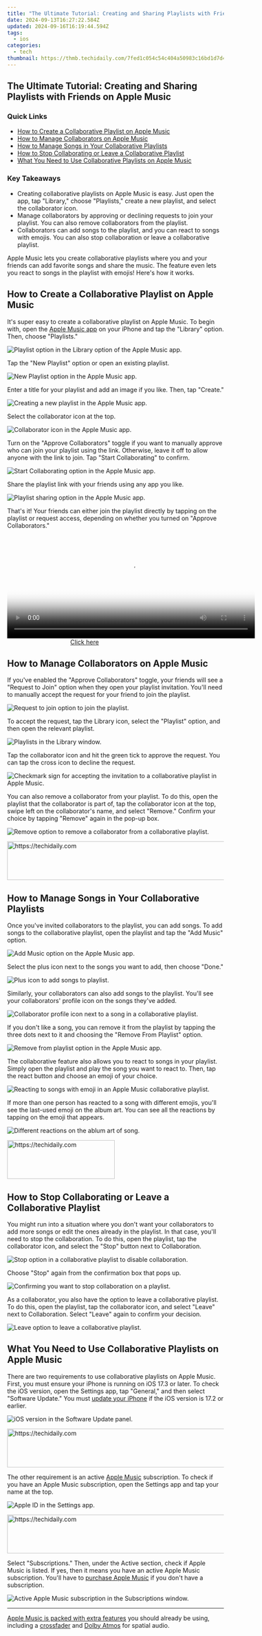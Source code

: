 ```yaml
---
title: "The Ultimate Tutorial: Creating and Sharing Playlists with Friends on Apple Music"
date: 2024-09-13T16:27:22.584Z
updated: 2024-09-16T16:19:44.594Z
tags:
  - ios
categories:
  - tech
thumbnail: https://thmb.techidaily.com/7fed1c054c54c404a50983c16bd1d7d403eb3f6cb3fe1e73cdb94850018ef126.jpg
---
```


## The Ultimate Tutorial: Creating and Sharing Playlists with Friends on Apple Music

### Quick Links

* [How to Create a Collaborative Playlist on Apple Music](https://activate-lock.techidaily.com/effective-ways-to-fix-checkra1n-error-31-from-iphone-13-pro-max-by-drfone-ios/)
* [How to Manage Collaborators on Apple Music](https://win-answers.techidaily.com/troubleshooting-guide-fixing-the-problem-when-discord-wont-start/)
* [How to Manage Songs in Your Collaborative Playlists](https://extra-guidance.techidaily.com/new-quick-guide-crafting-a-facebook-photo-mosaic/)
* [How to Stop Collaborating or Leave a Collaborative Playlist](https://some-approaches.techidaily.com/superior-online-emporiums-where-boxes-reflect-your-style-for-2024/)
* [What You Need to Use Collaborative Playlists on Apple Music](https://some-knowledge.techidaily.com/new-expert-strategy-seamlessly-integrating-subtitles-in-videos/)

### Key Takeaways

* Creating collaborative playlists on Apple Music is easy. Just open the app, tap "Library," choose "Playlists," create a new playlist, and select the collaborator icon.
* Manage collaborators by approving or declining requests to join your playlist. You can also remove collaborators from the playlist.
* Collaborators can add songs to the playlist, and you can react to songs with emojis. You can also stop collaboration or leave a collaborative playlist.

 Apple Music lets you create collaborative playlists where you and your friends can add favorite songs and share the music. The feature even lets you react to songs in the playlist with emojis! Here's how it works.

##  How to Create a Collaborative Playlist on Apple Music

 It's super easy to create a collaborative playlist on Apple Music. To begin with, open the [Apple Music app](https://apps.apple.com/us/app/apple-music/id1108187390) on your iPhone and tap the "Library" option. Then, choose "Playlists."

![Playlist option in the Library option of the Apple Music app.](https://static1.howtogeekimages.com/wordpress/wp-content/uploads/2024/02/playlist-option-in-the-library-option-of-the-apple-music-app.jpg) 

 Tap the "New Playlist" option or open an existing playlist.

![New Playlist option in the Apple Music app.](https://static1.howtogeekimages.com/wordpress/wp-content/uploads/2024/02/new-playlist-option-in-the-apple-music-app.jpg) 

 Enter a title for your playlist and add an image if you like. Then, tap "Create."

![Creating a new playlist in the Apple Music app.](https://static1.howtogeekimages.com/wordpress/wp-content/uploads/2024/02/creating-new-playlist-in-the-apple-music-app.jpg) 

 Select the collaborator icon at the top.

![Collaborator icon in the Apple Music app.](https://static1.howtogeekimages.com/wordpress/wp-content/uploads/2024/02/collaborator-icon-in-the-apple-music-app.jpg) 

 Turn on the "Approve Collaborators" toggle if you want to manually approve who can join your playlist using the link. Otherwise, leave it off to allow anyone with the link to join. Tap "Start Collaborating" to confirm.

![Start Collaborating option in the Apple Music app.](https://static1.howtogeekimages.com/wordpress/wp-content/uploads/2024/02/start-collaborating-option-in-the-apple-music-app.jpg) 

 Share the playlist link with your friends using any app you like.

![Playlist sharing option in the Apple Music app.](https://static1.howtogeekimages.com/wordpress/wp-content/uploads/2024/02/playlist-sharing-option-in-the-apple-music-app.jpg) 

 That's it! Your friends can either join the playlist directly by tapping on the playlist or request access, depending on whether you turned on "Approve Collaborators."

<!-- affiliate ads begin -->
<span id="1983539">
					<video width="576" height="240" style="cursor:pointer"
           poster="//a.impactradius-go.com/display-clicktoplayimage/1983539.png"
           onclick="if(!this.playClicked){this.play();this.setAttribute('controls',true);this.playClicked=true;}">
	   <source src="//a.impactradius-go.com/display-ad/22993-1983539">
	   <img src="//a.impactradius-go.com/display-clicktoplayimage/1983539.png" style="border: none; height: 100%; width: 100%; object-fit: contain">
	</video>
	<div style="width:360px;text-align:center"><a href="javascript:window.open(decodeURIComponent('https%3A%2F%2Fhomestyler.sjv.io%2Fc%2F5597632%2F1983539%2F22993'), '_blank');void(0);">Click here</a></div>
</span>
<img height="0" width="0" src="https://imp.pxf.io/i/5597632/1983539/22993" style="position:absolute;visibility:hidden;" border="0" />
<!-- affiliate ads end -->

##  How to Manage Collaborators on Apple Music

 If you've enabled the "Approve Collaborators" toggle, your friends will see a "Request to Join" option when they open your playlist invitation. You'll need to manually accept the request for your friend to join the playlist.

![Request to join option to join the playlist.](https://static1.howtogeekimages.com/wordpress/wp-content/uploads/2024/02/request-to-join-option-to-join-the-playlist.jpg) 

 To accept the request, tap the Library icon, select the "Playlist" option, and then open the relevant playlist.

![Playlists in the Library window.](https://static1.howtogeekimages.com/wordpress/wp-content/uploads/2024/02/playlists-in-the-library-window.jpg) 

 Tap the collaborator icon and hit the green tick to approve the request. You can tap the cross icon to decline the request.

![Checkmark sign for accepting the invitation to a collaborative playlist in Apple Music.](https://static1.howtogeekimages.com/wordpress/wp-content/uploads/2024/02/checkmark-sign-for-accepting-the-invitation.jpg) 

 You can also remove a collaborator from your playlist. To do this, open the playlist that the collaborator is part of, tap the collaborator icon at the top, swipe left on the collaborator's name, and select "Remove." Confirm your choice by tapping "Remove" again in the pop-up box.

![Remove option to remove a collaborator from a collaborative playlist.](https://static1.howtogeekimages.com/wordpress/wp-content/uploads/2024/02/remove-option-to-remove-a-collaborator-from-the-playlist.jpg) 

<!-- affiliate ads begin -->
<a href="https://ephamedtechinc.pxf.io/c/5597632/2123508/26400" target="_top" id="2123508">
  <img src="//a.impactradius-go.com/display-ad/26400-2123508" border="0" alt="https://techidaily.com" width="728" height="90"/>
</a>
<img height="0" width="0" src="https://ephamedtechinc.pxf.io/i/5597632/2123508/26400" style="position:absolute;visibility:hidden;" border="0" />
<!-- affiliate ads end -->

##  How to Manage Songs in Your Collaborative Playlists

 Once you've invited collaborators to the playlist, you can add songs. To add songs to the collaborative playlist, open the playlist and tap the "Add Music" option.

![Add Music option on the Apple Music app.](https://static1.howtogeekimages.com/wordpress/wp-content/uploads/2024/02/add-music-option-on-the-apple-music-app.jpg) 

 Select the plus icon next to the songs you want to add, then choose "Done."

![Plus icon to add songs to playlist.](https://static1.howtogeekimages.com/wordpress/wp-content/uploads/2024/02/plus-icon-to-add-songs-to-playlist.jpg) 

 Similarly, your collaborators can also add songs to the playlist. You'll see your collaborators' profile icon on the songs they've added.

![Collaborator profile icon next to a song in a collaborative playlist.](https://static1.howtogeekimages.com/wordpress/wp-content/uploads/2024/02/collaborator-profile-icon-on-the-song.jpg) 

 If you don't like a song, you can remove it from the playlist by tapping the three dots next to it and choosing the "Remove From Playlist" option.

![Remove from playlist option in the Apple Music app.](https://static1.howtogeekimages.com/wordpress/wp-content/uploads/2024/02/remove-from-playlist-option-in-the-apple-music-app.jpg) 

 The collaborative feature also allows you to react to songs in your playlist. Simply open the playlist and play the song you want to react to. Then, tap the react button and choose an emoji of your choice.

![Reacting to songs with emoji in an Apple Music collaborative playlist.](https://static1.howtogeekimages.com/wordpress/wp-content/uploads/2024/02/react-icon-on-the-song.jpg) 

 If more than one person has reacted to a song with different emojis, you'll see the last-used emoji on the album art. You can see all the reactions by tapping on the emoji that appears.

![Different reactions on the ablum art of song.](https://static1.howtogeekimages.com/wordpress/wp-content/uploads/2024/02/different-reactions-on-the-ablum-art-of-song.jpg) 

<!-- affiliate ads begin -->
<a href="https://aligracehair.sjv.io/c/5597632/2135368/19272" target="_top" id="2135368">
  <img src="//a.impactradius-go.com/display-ad/19272-2135368" border="0" alt="https://techidaily.com" width="250" height="90"/>
</a>
<img height="0" width="0" src="https://aligracehair.sjv.io/i/5597632/2135368/19272" style="position:absolute;visibility:hidden;" border="0" />
<!-- affiliate ads end -->

##  How to Stop Collaborating or Leave a Collaborative Playlist

 You might run into a situation where you don't want your collaborators to add more songs or edit the ones already in the playlist. In that case, you'll need to stop the collaboration. To do this, open the playlist, tap the collaborator icon, and select the "Stop" button next to Collaboration.

![Stop option in a collaborative playlist to disable collaboration.](https://static1.howtogeekimages.com/wordpress/wp-content/uploads/2024/02/stop-option-in-playlist.jpg) 

 Choose "Stop" again from the confirmation box that pops up.

![Confirming you want to stop collaboration on a playlist.](https://static1.howtogeekimages.com/wordpress/wp-content/uploads/2024/02/stop-option-in-the-corfiramtion-box.jpg) 

 As a collaborator, you also have the option to leave a collaborative playlist. To do this, open the playlist, tap the collaborator icon, and select "Leave" next to Collaboration. Select "Leave" again to confirm your decision.

![Leave option to leave a collaborative playlist.](https://static1.howtogeekimages.com/wordpress/wp-content/uploads/2024/02/leave-option-to-leave-a-playlist.jpg) 

##  What You Need to Use Collaborative Playlists on Apple Music

 There are two requirements to use collaborative playlists on Apple Music. First, you must ensure your iPhone is running on iOS 17.3 or later. To check the iOS version, open the Settings app, tap "General," and then select "Software Update." You must [update your iPhone](https://screen-video-capture.techidaily.com/updated-in-2024-premium-webcam-guide-5-best-options-with-mic-integration/) if the iOS version is 17.2 or earlier.

![iOS version in the Software Update panel.](https://static1.howtogeekimages.com/wordpress/wp-content/uploads/2024/02/ios-version-in-the-software-update-window.jpg) 

<!-- affiliate ads begin -->
<a href="https://appsumo.8odi.net/c/5597632/2118323/7443" target="_top" id="2118323">
  <img src="//a.impactradius-go.com/display-ad/7443-2118323" border="0" alt="https://techidaily.com" width="728" height="90"/>
</a>
<img height="0" width="0" src="https://appsumo.8odi.net/i/5597632/2118323/7443" style="position:absolute;visibility:hidden;" border="0" />
<!-- affiliate ads end -->

 The other requirement is an active [Apple Music](https://ios-pokemon-go.techidaily.com/most-asked-questions-about-pokemon-go-battle-league-rewards-on-apple-iphone-13-pro-max-drfone-by-drfone-virtual-ios/) subscription. To check if you have an Apple Music subscription, open the Settings app and tap your name at the top.

![Apple ID in the Settings app.](https://static1.howtogeekimages.com/wordpress/wp-content/uploads/2024/02/apple-id-in-the-settings-app.jpg) 

<!-- affiliate ads begin -->
<a href="https://ephamedtechinc.pxf.io/c/5597632/2135476/26400" target="_top" id="2135476">
  <img src="//a.impactradius-go.com/display-ad/26400-2135476" border="0" alt="https://techidaily.com" width="728" height="90"/>
</a>
<img height="0" width="0" src="https://ephamedtechinc.pxf.io/i/5597632/2135476/26400" style="position:absolute;visibility:hidden;" border="0" />
<!-- affiliate ads end -->

 Select "Subscriptions." Then, under the Active section, check if Apple Music is listed. If yes, then it means you have an active Apple Music subscription. You'll have to [purchase Apple Music](https://www.apple.com/apple-music/) if you don't have a subscription.

![Active Apple Music subscription in the Subscriptions window.](https://static1.howtogeekimages.com/wordpress/wp-content/uploads/2024/02/apple-music-in-the-subscription-window.jpg) 

---

[Apple Music is packed with extra features](https://win-answers.techidaily.com/1723011181922-warzone-dev-error-6634-heres-how-to-solve-it-expert-advice-from-2022/) you should already be using, including a [crossfader](https://pokemon-go-android.techidaily.com/the-most-useful-tips-for-pokemon-go-ultra-league-on-realme-12-5g-drfone-by-drfone-virtual-android/) and [Dolby Atmos](https://tiktok-clips.techidaily.com/in-2024-streamlining-social-media-top-strategies-for-pc-livestreaming-on-tiktok/) for spatial audio.

<ins class="adsbygoogle"
     style="display:block"
     data-ad-format="autorelaxed"
     data-ad-client="ca-pub-7571918770474297"
     data-ad-slot="1223367746"></ins>

<ins class="adsbygoogle"
     style="display:block"
     data-ad-client="ca-pub-7571918770474297"
     data-ad-slot="8358498916"
     data-ad-format="auto"
     data-full-width-responsive="true"></ins>



